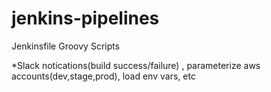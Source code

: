 # jenkins-pipelines
Jenkinsfile Groovy Scripts

*Slack notications(build success/failure)
, parameterize aws accounts(dev,stage,prod), load env vars, etc
